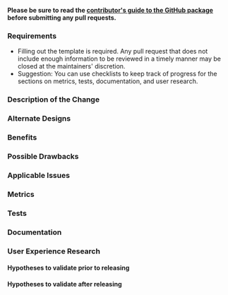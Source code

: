 **Please be sure to read the [contributor's guide to the GitHub package](https://github.com/atom/github/blob/master/CONTRIBUTING.md) before submitting any pull requests.**

### Requirements

* Filling out the template is required. Any pull request that does not include enough information to be reviewed in a timely manner may be closed at the maintainers' discretion.
* Suggestion: You can use checklists to keep track of progress for the sections on metrics, tests, documentation, and user research.

### Description of the Change

<!--

We must be able to understand the design of your change from this description. If we can't get a good idea of what the code will be doing from the description here, the pull request may be closed at the maintainers' discretion. Keep in mind that the maintainer reviewing this PR may not be familiar with or have worked with the code here recently, so please walk us through the concepts.

-->

### Alternate Designs

<!-- Explain what other alternates were considered and why the proposed version was selected -->

### Benefits

<!-- What benefits will be realized by the code change? -->

### Possible Drawbacks

<!-- What are the possible side-effects or negative impacts of the code change? -->

### Applicable Issues

<!-- Enter any applicable Issues here -->

### Metrics

<!-- What metrics are associated with this code change and what questions can they help us answer? Write "N/A" if not applicable. -->

### Tests

<!-- 

How did you verify that your change has the desired effects?
- How did you verify that all new functionality works as expected?
- How did you verify that all changed functionality works as expected?
- How did you verify that the change has not introduced any regressions?

What unit or integration tests were (or will be) added to help protect against future regressions? 
For manual testing, be sure to describe in detail the actions you performed (including buttons you clicked, text you typed, commands you ran, etc.), and the results you observed.
If you chose not to include a specific test, please explain why. 

Write "N/A" if not applicable. 

-->

### Documentation

<!-- Describe the documentation added or improved. Write "N/A" if not applicable. -->

### User Experience Research

#### Hypotheses to validate prior to releasing

<!-- Are you making assumptions about user behavior? Are you concerned that your feature isn't easily discoverable, or perhaps the UX seems too complex? Do you expect performance improvements? List out assumptions or questions here, and we can try to gather data to get them answered prior to shipping this change. Write "N/A" if not applicable. -->

#### Hypotheses to validate after releasing

<!-- What is the expected user-facing impact of this changes and how can we measure success? Examples include metrics to monitor or user studies to conduct after releasing this change. Write "N/A" if not applicable. -->


